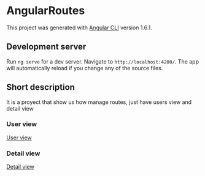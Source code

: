 # AngularRoutes

This project was generated with [Angular CLI](https://github.com/angular/angular-cli) version 1.6.1.

## Development server

Run `ng serve` for a dev server. Navigate to `http://localhost:4200/`. The app will automatically reload if you change any of the source files.

## Short description

It is a proyect that show us how manage routes, just have users view and detail view

### User view

[User view](https://saidmlx.github.io/assets/images/2017_12_29_rutasAngular/ejemploAngularVista1.png)

### Detail view

[Detail view](https://saidmlx.github.io/assets/images/2017_12_29_rutasAngular/ejemploAngularVista2.png)

